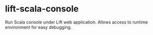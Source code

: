 lift-scala-console
==================

Run Scala console under Lift web application. Allows access to runtime environment for easy debugging.
